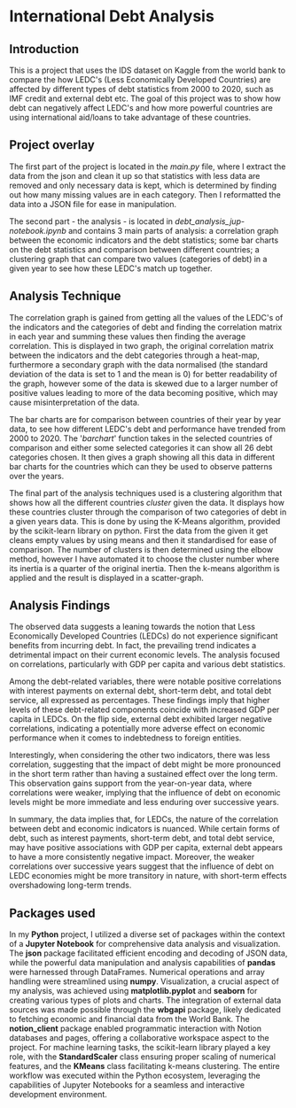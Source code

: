# International Debt Analysis

## Introduction

This is a project that uses the IDS dataset on Kaggle from the world bank to compare the how LEDC's (Less Economically Developed Countries) are affected by different types of debt statistics from 2000 to 2020, such as IMF credit and external debt etc. The goal of this project was to show how debt can negatively affect LEDC's and how more powerful countries are using international aid/loans to take advantage of these countries.

## Project overlay
The first part of the project is located in the *main.py* file, where I extract the data from the json and clean it up so that statistics with less data are removed and only necessary data is kept, which is determined by finding out how many missing values are in each category. Then I reformatted the data into a JSON file for ease in manipulation. 

The second part - the analysis - is located in *debt_analysis_jup-notebook.ipynb* and contains 3 main parts of analysis: a correlation graph between the economic indicators and the debt statistics; some bar charts on the debt statistics and comparison between different countries; a clustering graph that can compare two values (categories of debt) in a given year to see how these LEDC's match up together.

## Analysis Technique
The correlation graph is gained from getting all the values of the LEDC's of the indicators and the categories of debt and finding the correlation matrix in each year and summing these values then finding the average correlation. This is displayed in two graph, the original correlation matrix between the indicators and the debt categories through a heat-map, furthermore a secondary graph with the data normalised (the standard deviation of the data is set to 1 and the mean is 0) for better readability of the graph, however some of the data is skewed due to a larger number of positive values leading to more of the data becoming positive, which may cause misinterpretation of the data. 

The bar charts are for comparison between countries of their year by year data, to see how different LEDC's debt and performance have trended from 2000 to 2020. The '*barchart*' function takes in the selected countries of comparison and either some selected categories it can show all 26 debt categories chosen. It then gives a graph showing all this data in different bar charts for the countries which can they be used to observe patterns over the years. 

The final part of the analysis techniques used is a clustering algorithm that shows how all the different countries *cluster* given the data. It displays how these countries cluster through the comparison of two categories of debt in a given years data. This is done by using the K-Means algorithm, provided by the scikit-learn library on python. First the data from the given it get cleans empty values by using means and then it standardised for ease of comparison. The number of clusters is then determined using the elbow method, however I have automated it to choose the cluster number where its inertia is a quarter of the original inertia. Then the k-means algorithm is applied and the result is displayed in a scatter-graph.

## Analysis Findings
The observed data suggests a leaning towards the notion that Less Economically Developed Countries (LEDCs) do not experience significant benefits from incurring debt. In fact, the prevailing trend indicates a detrimental impact on their current economic levels. The analysis focused on correlations, particularly with GDP per capita and various debt statistics. 

Among the debt-related variables, there were notable positive correlations with interest payments on external debt, short-term debt, and total debt service, all expressed as percentages. These findings imply that higher levels of these debt-related components coincide with increased GDP per capita in LEDCs. On the flip side, external debt exhibited larger negative correlations, indicating a potentially more adverse effect on economic performance when it comes to indebtedness to foreign entities. 

Interestingly, when considering the other two indicators, there was less correlation, suggesting that the impact of debt might be more pronounced in the short term rather than having a sustained effect over the long term. This observation gains support from the year-on-year data, where correlations were weaker, implying that the influence of debt on economic levels might be more immediate and less enduring over successive years. 

In summary, the data implies that, for LEDCs, the nature of the correlation between debt and economic indicators is nuanced. While certain forms of debt, such as interest payments, short-term debt, and total debt service, may have positive associations with GDP per capita, external debt appears to have a more consistently negative impact. Moreover, the weaker correlations over successive years suggest that the influence of debt on LEDC economies might be more transitory in nature, with short-term effects overshadowing long-term trends.

## Packages used

In my **Python** project, I utilized a diverse set of packages within the context of a **Jupyter Notebook** for comprehensive data analysis and visualization. The **json** package facilitated efficient encoding and decoding of JSON data, while the powerful data manipulation and analysis capabilities of **pandas** were harnessed through DataFrames. Numerical operations and array handling were streamlined using **numpy**. Visualization, a crucial aspect of my analysis, was achieved using **matplotlib.pyplot** and **seaborn** for creating various types of plots and charts. The integration of external data sources was made possible through the **wbgapi** package, likely dedicated to fetching economic and financial data from the World Bank. The **notion_client** package enabled programmatic interaction with Notion databases and pages, offering a collaborative workspace aspect to the project. For machine learning tasks, the scikit-learn library played a key role, with the **StandardScaler** class ensuring proper scaling of numerical features, and the **KMeans** class facilitating k-means clustering. The entire workflow was executed within the Python ecosystem, leveraging the capabilities of Jupyter Notebooks for a seamless and interactive development environment.
